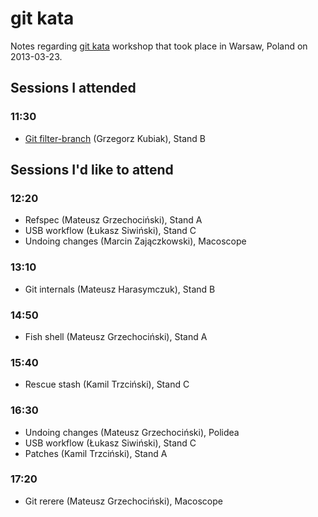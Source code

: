 git kata
========

Notes regarding [git kata][] workshop that took place in Warsaw,
Poland on 2013-03-23.

  [git kata]: http://gitkata.pl/


Sessions I attended
-------------------

### 11:30

- [Git filter-branch](filter-branch.md) (Grzegorz Kubiak), Stand B


Sessions I'd like to attend
---------------------------

### 12:20

- Refspec (Mateusz Grzechociński), Stand A
- USB workflow (Łukasz Siwiński), Stand C
- Undoing changes (Marcin Zajączkowski), Macoscope


### 13:10

- Git internals (Mateusz Harasymczuk), Stand B


### 14:50

- Fish shell (Mateusz Grzechociński), Stand A


### 15:40

- Rescue stash (Kamil Trzciński), Stand C


### 16:30

- Undoing changes (Mateusz Grzechociński), Polidea
- USB workflow (Łukasz Siwiński), Stand C
- Patches (Kamil Trzciński), Stand A


### 17:20

- Git rerere (Mateusz Grzechociński), Macoscope
